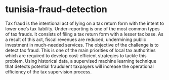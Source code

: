 # tunisia-fraud-detection
Tax fraud is the intentional act of lying on a tax return form with the intent to lower one’s tax liability. Under-reporting is one of the most common types of tax frauds. It consists of filing a tax return form with a lesser tax base. As a result of this act, fiscal revenues are reduced, undermining public investment in much-needed services. The objective of the challenge is to detect tax fraud. This is one of the main priorities of local tax authorities which are required to develop cost-efficient strategies to tackle this problem.  Using historical data, a supervised machine learning technique that detects potential fraudulent taxpayers will increase the operational efficiency of the tax supervision process.
